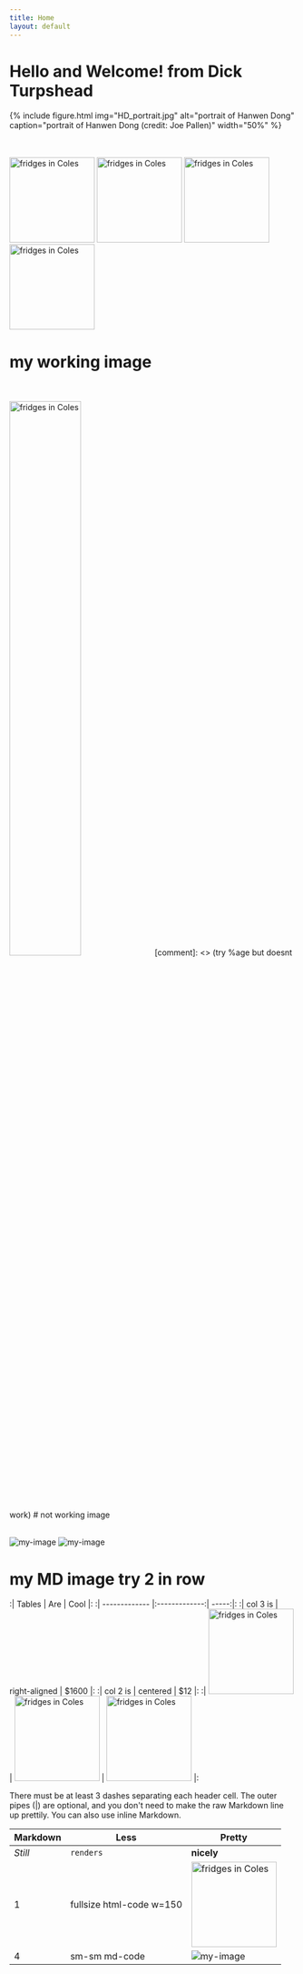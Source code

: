 ```yaml
---
title: Home
layout: default
---
```


# Hello and Welcome! from Dick Turpshead

{% include figure.html img="HD_portrait.jpg" alt="portrait of Hanwen Dong" caption="portrait of Hanwen Dong (credit: Joe Pallen)" width="50%" %}

<br/>
<br/>

<img src="https://dickturpshead.github.io/highway-wobbly/images/empty-freezer.jpg" alt="fridges in Coles" width="150"/>
<img src="https://dickturpshead.github.io/highway-wobbly/images/empty-freezer.jpg" alt="fridges in Coles" width="150"/>
<img src="https://dickturpshead.github.io/highway-wobbly/images/empty-freezer.jpg" alt="fridges in Coles" width="150"/>
<img src="https://dickturpshead.github.io/highway-wobbly/images/empty-freezer.jpg" alt="fridges in Coles" width="150"/>

# my working image

<br/>

<br/>


<img src="https://dickturpshead.github.io/highway-wobbly/images/empty-freezer.jpg" alt="fridges in Coles" width=50%/>
[comment]: <> (try %age but doesnt work)
# not working image

<br/>


<br/>


![my-image](https://dickturpshead.github.io/highway-wobbly/images/empty-freezer-sm-sm.jpg)
![my-image](https://dickturpshead.github.io/highway-wobbly/images/empty-freezer-sm=sm.jpg)

# my MD image try 2 in row





:| Tables        | Are           | Cool  |:
:| ------------- |:-------------:| -----:|:
:| col 3 is      | right-aligned | $1600 |:
:| col 2 is      | centered      |   $12 |:
:| <img src="https://dickturpshead.github.io/highway-wobbly/images/empty-freezer.jpg" alt="fridges in Coles" width="150"/> | <img src="https://dickturpshead.github.io/highway-wobbly/images/empty-freezer.jpg" alt="fridges in Coles" width="150"/>      |  <img src="https://dickturpshead.github.io/highway-wobbly/images/empty-freezer.jpg" alt="fridges in Coles" width="150"/> |:

There must be at least 3 dashes separating each header cell.
The outer pipes (|) are optional, and you don't need to make the 
raw Markdown line up prettily. You can also use inline Markdown.

Markdown | Less | Pretty
--- | --- | ---
*Still* | `renders` | **nicely**
1 | fullsize html-code w=150 | <img src="https://dickturpshead.github.io/highway-wobbly/images/empty-freezer.jpg" alt="fridges in Coles" width="150"/>
4 | sm-sm md-code | ![my-image](https://dickturpshead.github.io/highway-wobbly/images/empty-freezer-sm-sm.jpg)





























